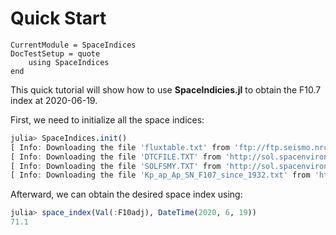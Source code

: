 Quick Start
===========

```@meta
CurrentModule = SpaceIndices
DocTestSetup = quote
    using SpaceIndices
end
```

This quick tutorial will show how to use **SpaceIndicies.jl** to obtain the F10.7 index at
2020-06-19.

First, we need to initialize all the space indices:

```julia
julia> SpaceIndices.init()
[ Info: Downloading the file 'fluxtable.txt' from 'ftp://ftp.seismo.nrcan.gc.ca/spaceweather/solar_flux/daily_flux_values/fluxtable.txt'...
[ Info: Downloading the file 'DTCFILE.TXT' from 'http://sol.spacenvironment.net/jb2008/indices/DTCFILE.TXT'...
[ Info: Downloading the file 'SOLFSMY.TXT' from 'http://sol.spacenvironment.net/jb2008/indices/SOLFSMY.TXT'...
[ Info: Downloading the file 'Kp_ap_Ap_SN_F107_since_1932.txt' from 'https://kp.gfz-potsdam.de/app/files/Kp_ap_Ap_SN_F107_since_1932.txt'...
```

Afterward, we can obtain the desired space index using:

```julia
julia> space_index(Val(:F10adj), DateTime(2020, 6, 19))
71.1
```
